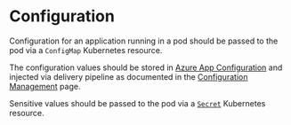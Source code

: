 # Configuration
Configuration for an application running in a pod should be passed to the pod via a `ConfigMap` Kubernetes resource.

The configuration values should be stored in [Azure App Configuration](https://azure.microsoft.com/en-gb/services/app-configuration/) and injected via delivery pipeline as documented in the [Configuration Management](../configuration-management.md) page.

Sensitive values should be passed to the pod via a [`Secret`](secrets.md) Kubernetes resource.
